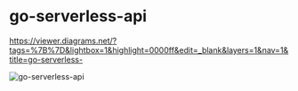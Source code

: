 # go-serverless-api

https://viewer.diagrams.net/?tags=%7B%7D&lightbox=1&highlight=0000ff&edit=_blank&layers=1&nav=1&title=go-serverless-

![go-serverless-api](https://github.com/user-attachments/assets/05f5f228-eec6-4480-99cc-03216c045100)
